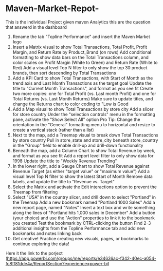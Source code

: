 # Maven-Market-Repot-
This is the individual Project  given maven Analytics 
this are the question that answerd in the dashboard 
1) Rename the tab "Topline Performance" and insert the Maven Market logo
2) Insert a Matrix visual to show Total Transactions, Total Profit, Profit Margin, and Return Rate by Product_Brand (on rows)
Add conditional formatting to show data bars on the Total Transactions column, and color scales on Profit Margin (White to Green) and Return Rate (White to Red)
Add a visual level Top N filter to only show the top 30 product brands, then sort descending by Total Transactions
3) Add a KPI Card to show Total Transactions, with Start of Month as the trend axis and Last Month Transactions as the target goal
Update the title to "Current Month Transactions", and format as you see fit
Create two more copies: one for Total Profit (vs. Last month Profit) and one for Total Returns (vs. Last Month Returns)
Make sure to update titles, and change the Returns chart to color coding to "Low is Good
4) Add a Map visual to show Total Transactions by store city
Add a slicer for store country 
Under the "selection controls" menu in the formatting pane, activate the "Show Select All" option
Pro Tip: Change the orientation in the "General" formatting menu to horizontal and resize to create a vertical stack (rather than a list)
5) Next to the map, add a Treemap visual to break down Total Transactions by store country
Pull in store_state and store_city beneath store_country in the "Group" field to enable drill-up and drill-down functionality
6) Beneath the map, add a Column Chart to show Total Revenue by week, and format as you see fit
Add a report level filter to only show data for 1998
Update the title to "Weekly Revenue Trending"
7) In the lower right, add a Gauge Chart to show Total Revenue against Revenue Target (as either "target value" or "maximum value")
Add a visual level Top N filter to show the latest Start of Month
Remove data labels, and update the title to "Revenue vs. Target"
8) Select the Matrix and activate the  Edit interactions option to prevent the Treemap from filtering
9) Select "USA" in the country slicer, and drill down to select "Portland" in the Treemap
Add a new bookmark named "Portland 1000 Sales"
Add a new report page, named "Notes"
Insert a text box and write something along the lines of "Portland hits 1,000 sales in December"
Add a button (your choice) and use the "Action" properties to link it to the bookmark you created
Test the bookmark by CTRL-clicking the button
Find 2-3 additional insights from the Topline Performance tab and add new bookmarks and notes linking back
10) Get creative! Practice creating new visuals, pages, or bookmarks to continue exploring the data!

Here it the link to the porject 
(https://app.powerbi.com/groups/me/reports/e34636ac-f342-40ec-a054-fc8ff81dde4a/ReportSection?experience=power-bi)
